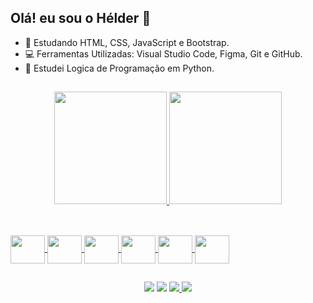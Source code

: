 ## Olá! eu sou o Hélder 👋

  - 📘 Estudando HTML, CSS, JavaScript e Bootstrap.
  - 💻 Ferramentas Utilizadas: Visual Studio Code, Figma, Git e GitHub. 
  - 🌱 Estudei Logica de Programação em Python.
  
##

<div align="center">
  <a href="https://github.com/helderruiz">
  <img height="180em" src="https://github-readme-stats.vercel.app/api?username=helderruiz&show_icons=true&theme=cobalt2&include_all_commits=true&count_private=true"/>
  <img height="180em" src="https://github-readme-stats.vercel.app/api/top-langs/?username=helderruiz&layout=compact&langs_count=7&theme=cobalt2"/>
</div>
  
##
 
 <div  style = "display: inline_block"><br>
  <img align = "center" height = "45" width = "55" src="https://cdn.jsdelivr.net/gh/devicons/devicon/icons/html5/html5-plain-wordmark.svg" />
  <img align = "center" height = "45" width = "55" src="https://cdn.jsdelivr.net/gh/devicons/devicon/icons/css3/css3-plain-wordmark.svg" />
  <img align = "center" height = "45" width = "55" src="https://cdn.jsdelivr.net/gh/devicons/devicon/icons/javascript/javascript-original.svg" />
  <img align = "center" height = "45" width = "55" src="https://cdn.jsdelivr.net/gh/devicons/devicon/icons/git/git-original.svg" />
  <img align = "center" height = "45" width = "55" src="https://cdn.jsdelivr.net/gh/devicons/devicon/icons/figma/figma-original.svg" />
  <img align = "center" height = "45" width = "55" src="https://cdn.jsdelivr.net/gh/devicons/devicon/icons/bootstrap/bootstrap-original.svg" />
 </div>         
 
 ##
 
 <div align="center">
    <a href="https://api.whatsapp.com/send?phone=5511989566433&text=Hey%20Helder%2C%20I%20came%20by%20your%20github" target="_blank"><img src="https://img.shields.io/badge/WHATSAPP-%2325D366.svg?&style=for-the-badge&logo=whatsapp&logoColor=white"/></a>
  <a href="https://www.instagram.com/helder_alline/" target="_blank"><img src="https://img.shields.io/badge/-Instagram-%23E4405F?style=for-the-badge&logo=instagram&logoColor=white" target="_blank"></a>
   <a target="_blank" href="#"><img src="https://img.shields.io/badge/linkedin-%230077B5.svg?&style=for-the-badge&logo=linkedin&logoColor=white" /> </a>  <a href="mailto:helderruiz14@gmail.com"> <img src="https://img.shields.io/badge/Gmail-D14836?style=for-the-badge&logo=gmail&logoColor=white"></a>
</div>
